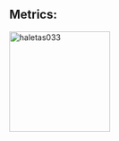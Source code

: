 ## Metrics:
<p><img align="left" height="180" src="https://github-readme-stats-one-orcin.vercel.app/api/top-langs?username=haletas033&show_icons=true&bg_color=24273a&text_color=cad3f5&icon_color=c6a0f6&title_color=8bd5ca&hide_border=false&layout=compact&locale=en" alt="haletas033" /></p>
